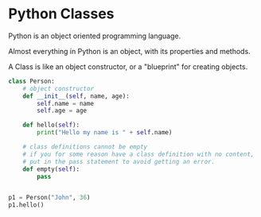 # Python Classes

Python is an object oriented programming language.

Almost everything in Python is an object, with its properties and methods.

A Class is like an object constructor, or a "blueprint" for creating objects.

```py
class Person:
    # object constructor
    def __init__(self, name, age):
        self.name = name
        self.age = age

    def hello(self):
        print("Hello my name is " + self.name)

    # class definitions cannot be empty
    # if you for some reason have a class definition with no content,
    # put in the pass statement to avoid getting an error.
    def empty(self):
        pass


p1 = Person("John", 36)
p1.hello()
```
